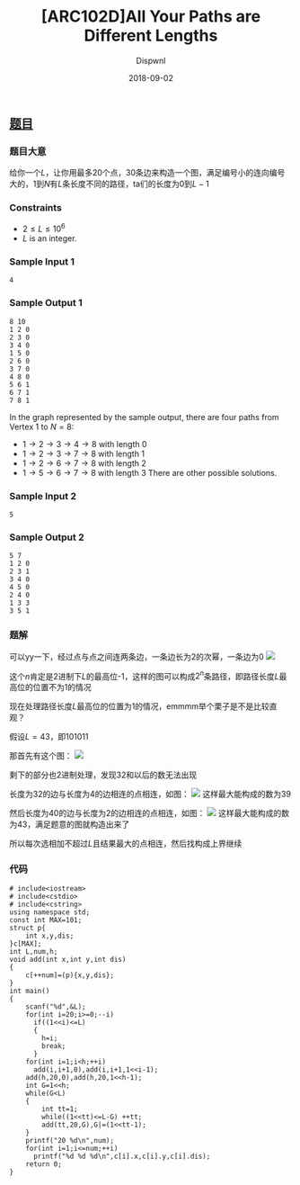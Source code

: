 ﻿---
layout:     post
title:      "[ARC102D]All Your Paths are Different Lengths"
date:       2018-09-02
author:     "Dispwnl"
header-img: "img/used/3456.jpg"
catalog: true
tags:
    - 构造
    - 瞎搞
---
## [题目](https://arc102.contest.atcoder.jp/tasks/arc102_b)
### 题目大意
给你一个$L$，让你用最多20个点，30条边来构造一个图，满足编号小的连向编号大的，$1$到$N$有$L$条长度不同的路径，ta们的长度为$0$到$L-1$

### Constraints
- $2≤L≤10^6$
- $L$ is an integer.

### Sample Input 1
```
4
```
### Sample Output 1
```
8 10
1 2 0
2 3 0
3 4 0
1 5 0
2 6 0
3 7 0
4 8 0
5 6 1
6 7 1
7 8 1
```

In the graph represented by the sample output, there are four paths from Vertex $1$ to $N=8$:

- $1 → 2 → 3 → 4 → 8$ with length $0$
- $1 → 2 → 3 → 7 → 8$ with length $1$
- $1 → 2 → 6 → 7 → 8$ with length $2$
- $1 → 5 → 6 → 7 → 8$ with length $3$
There are other possible solutions.

### Sample Input 2
```
5
```
### Sample Output 2
```
5 7
1 2 0
2 3 1
3 4 0
4 5 0
2 4 0
1 3 3
3 5 1
```
### 题解
可以yy一下，经过点与点之间连两条边，一条边长为2的次幂，一条边为0
![](\img\gouzaoD1.png)

这个$n$肯定是2进制下$L$的最高位-1，这样的图可以构成$2^n$条路径，即路径长度$L$最高位的位置不为1的情况

现在处理路径长度$L$最高位的位置为1的情况，emmmm举个栗子是不是比较直观？

假设$L=43$，即$101011$

那首先有这个图：
![](\img\gouzaoD2.png)

剩下的部分也2进制处理，发现32和以后的数无法出现

长度为32的边与长度为4的边相连的点相连，如图：
![](\img\gouzaoD3.png)
这样最大能构成的数为39

然后长度为40的边与长度为2的边相连的点相连，如图：
![](\img\gouzaoD4.png)
这样最大能构成的数为43，满足题意的图就构造出来了

所以每次选相加不超过$L$且结果最大的点相连，然后找构成上界继续

### 代码
```
# include<iostream>
# include<cstdio>
# include<cstring>
using namespace std;
const int MAX=101;
struct p{
	int x,y,dis;
}c[MAX];
int L,num,h;
void add(int x,int y,int dis)
{
	c[++num]=(p){x,y,dis};
}
int main()
{
	scanf("%d",&L);
	for(int i=20;i>=0;--i)
	  if((1<<i)<=L)
	  {
	  	h=i;
	  	break;
	  }
	for(int i=1;i<h;++i)
	  add(i,i+1,0),add(i,i+1,1<<i-1);
	add(h,20,0),add(h,20,1<<h-1);
	int G=1<<h;
	while(G<L)
	{
		int tt=1;
		while((1<<tt)<=L-G) ++tt;
		add(tt,20,G),G|=(1<<tt-1);
	}
	printf("20 %d\n",num);
	for(int i=1;i<=num;++i)
	  printf("%d %d %d\n",c[i].x,c[i].y,c[i].dis);
	return 0;
}
```
